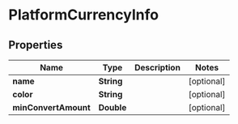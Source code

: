 # PlatformCurrencyInfo

## Properties
Name | Type | Description | Notes
------------ | ------------- | ------------- | -------------
**name** | **String** |  |  [optional]
**color** | **String** |  |  [optional]
**minConvertAmount** | **Double** |  |  [optional]

